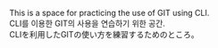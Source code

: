This is a space for practicing the use of GIT using CLI.<br>
CLI를 이용한 GIT의 사용을 연습하기 위한 공간.<br>
CLIを利用したGITの使い方を練習するためのところ。
